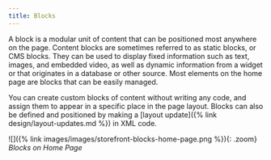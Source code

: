 ```yaml
---
title: Blocks
---
```


A block is a modular unit of content that can be positioned most anywhere on the page. Content blocks are sometimes referred to as static blocks, or CMS blocks. They can be used to display fixed information such as text, images, and embedded video, as well as dynamic information from a widget or that originates in a database or other source. Most elements on the home page are blocks that can be easily managed.

You can create custom blocks of content without writing any code, and assign them to appear in a specific place in the page layout. Blocks can also be defined and positioned by making a [layout update]({% link design/layout-updates.md %}) in XML code.

![]({% link images/images/storefront-blocks-home-page.png %}){: .zoom}
_Blocks on Home Page_

